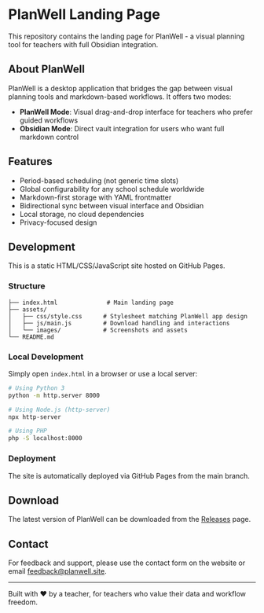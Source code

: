 # PlanWell Landing Page

This repository contains the landing page for PlanWell - a visual planning tool for teachers with full Obsidian integration.

## About PlanWell

PlanWell is a desktop application that bridges the gap between visual planning tools and markdown-based workflows. It offers two modes:

- **PlanWell Mode**: Visual drag-and-drop interface for teachers who prefer guided workflows
- **Obsidian Mode**: Direct vault integration for users who want full markdown control

## Features

- Period-based scheduling (not generic time slots)
- Global configurability for any school schedule worldwide
- Markdown-first storage with YAML frontmatter
- Bidirectional sync between visual interface and Obsidian
- Local storage, no cloud dependencies
- Privacy-focused design

## Development

This is a static HTML/CSS/JavaScript site hosted on GitHub Pages.

### Structure

```
├── index.html              # Main landing page
├── assets/
│   ├── css/style.css      # Stylesheet matching PlanWell app design
│   ├── js/main.js         # Download handling and interactions
│   └── images/            # Screenshots and assets
└── README.md
```

### Local Development

Simply open `index.html` in a browser or use a local server:

```bash
# Using Python 3
python -m http.server 8000

# Using Node.js (http-server)
npx http-server

# Using PHP
php -S localhost:8000
```

### Deployment

The site is automatically deployed via GitHub Pages from the main branch.

## Download

The latest version of PlanWell can be downloaded from the [Releases](https://github.com/cucumbers2blue/planwell.site/releases) page.

## Contact

For feedback and support, please use the contact form on the website or email feedback@planwell.site.

---

Built with ♥ by a teacher, for teachers who value their data and workflow freedom.